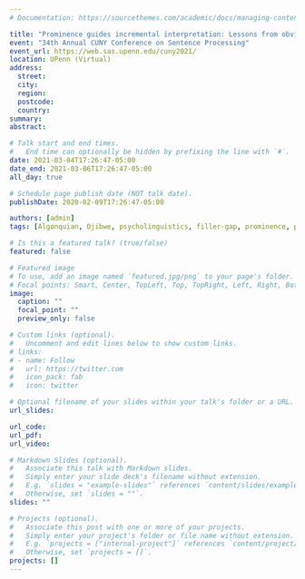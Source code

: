 ```yaml
---
# Documentation: https://sourcethemes.com/academic/docs/managing-content/

title: "Prominence guides incremental interpretation: Lessons from obviation in Ojibwe"
event: "34th Annual CUNY Conference on Sentence Processing"
event_url: https://web.sas.upenn.edu/cuny2021/
location: UPenn (Virtual)
address:
  street:
  city:
  region:
  postcode:
  country:
summary:
abstract:

# Talk start and end times.
#   End time can optionally be hidden by prefixing the line with `#`.
date: 2021-03-04T17:26:47-05:00
date_end: 2021-03-06T17:26:47-05:00
all_day: true

# Schedule page publish date (NOT talk date).
publishDate: 2020-02-09T17:26:47-05:00

authors: [admin]
tags: [Algonquian, Ojibwe, psycholinguistics, filler-gap, prominence, phi-features, obviation]

# Is this a featured talk? (true/false)
featured: false

# Featured image
# To use, add an image named `featured.jpg/png` to your page's folder. 
# Focal points: Smart, Center, TopLeft, Top, TopRight, Left, Right, BottomLeft, Bottom, BottomRight.
image:
  caption: ""
  focal_point: ""
  preview_only: false

# Custom links (optional).
#   Uncomment and edit lines below to show custom links.
# links:
# - name: Follow
#   url: https://twitter.com
#   icon_pack: fab
#   icon: twitter

# Optional filename of your slides within your talk's folder or a URL.
url_slides:

url_code:
url_pdf:
url_video:

# Markdown Slides (optional).
#   Associate this talk with Markdown slides.
#   Simply enter your slide deck's filename without extension.
#   E.g. `slides = "example-slides"` references `content/slides/example-slides.md`.
#   Otherwise, set `slides = ""`.
slides: ""

# Projects (optional).
#   Associate this post with one or more of your projects.
#   Simply enter your project's folder or file name without extension.
#   E.g. `projects = ["internal-project"]` references `content/project/deep-learning/index.md`.
#   Otherwise, set `projects = []`.
projects: []
---
```

